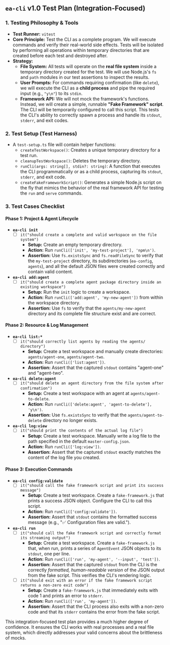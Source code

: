 

## `ea-cli` v1.0 Test Plan (Integration-Focused)

### 1. Testing Philosophy & Tools

*   **Test Runner:** `vitest`
*   **Core Principle:** Test the CLI as a complete program. We will execute commands and verify their real-world side effects. Tests will be isolated by performing all operations within temporary directories that are created before each test and destroyed after.
*   **Strategy:**
    *   **File System:** All tests will operate on the **real file system** inside a temporary directory created for the test. We will use Node.js's `fs` and `path` modules in our test assertions to inspect the results.
    *   **User Prompts:** For commands requiring confirmation (like `delete`), we will execute the CLI as a **child process** and pipe the required input (e.g., `"y\n"`) to its `stdin`.
    *   **Framework API:** We will not mock the framework's functions. Instead, we will create a simple, runnable **"Fake Framework" script**. The CLI will be temporarily configured to call this script. This tests the CLI's ability to correctly spawn a process and handle its `stdout`, `stderr`, and exit codes.

### 2. Test Setup (Test Harness)

*   A `test-setup.ts` file will contain helper functions:
    *   `createTestWorkspace()`: Creates a unique temporary directory for a test run.
    *   `cleanupTestWorkspace()`: Deletes the temporary directory.
    *   `runCli(args: string[], stdin?: string)`: A function that executes the CLI programmatically or as a child process, capturing its `stdout`, `stderr`, and exit code.
    *   `createFakeFrameworkScript()`: Generates a simple Node.js script on the fly that mimics the behavior of the real framework API for testing the `run` and `serve` commands.

### 3. Test Cases Checklist

#### Phase 1: Project & Agent Lifecycle

*   **`ea-cli init`**
    *   [ ] `it("should create a complete and valid workspace on the file system")`
        *   **Setup:** Create an empty temporary directory.
        *   **Action:** Run `runCli(['init', 'my-test-project'], 'npm\n')`.
        *   **Assertion:** Use `fs.existsSync` and `fs.readFileSync` to verify that the `my-test-project` directory, its subdirectories (`ea-config`, `agents`), and all the default JSON files were created correctly and contain valid content.

*   **`ea-cli add:agent`**
    *   [ ] `it("should create a complete agent package directory inside an existing workspace")`
        *   **Setup:** Run the `init` logic to create a workspace.
        *   **Action:** Run `runCli(['add:agent', 'my-new-agent'])` from within the workspace directory.
        *   **Assertion:** Use `fs` to verify that the `agents/my-new-agent` directory and its complete file structure exist and are correct.

#### Phase 2: Resource & Log Management

*   **`ea-cli list:*`**
    *   [ ] `it("should correctly list agents by reading the agents/ directory")`
        *   **Setup:** Create a test workspace and manually create directories: `agents/agent-one`, `agents/agent-two`.
        *   **Action:** Run `runCli(['list:agent'])`.
        *   **Assertion:** Assert that the captured `stdout` contains "agent-one" and "agent-two".

*   **`ea-cli delete:agent`**
    *   [ ] `it("should delete an agent directory from the file system after confirmation")`
        *   **Setup:** Create a test workspace with an agent at `agents/agent-to-delete`.
        *   **Action:** Run `runCli(['delete:agent', 'agent-to-delete'], 'y\n')`.
        *   **Assertion:** Use `fs.existsSync` to verify that the `agents/agent-to-delete` directory no longer exists.

*   **`ea-cli log:view`**
    *   [ ] `it("should print the contents of the actual log file")`
        *   **Setup:** Create a test workspace. Manually write a log file to the path specified in the default `master-config.json`.
        *   **Action:** Run `runCli(['log:view'])`.
        *   **Assertion:** Assert that the captured `stdout` exactly matches the content of the log file you created.

#### Phase 3: Execution Commands

*   **`ea-cli config:validate`**
    *   [ ] `it("should call the fake framework script and print its success message")`
        *   **Setup:** Create a test workspace. Create a `fake-framework.js` that prints a success JSON object. Configure the CLI to call this script.
        *   **Action:** Run `runCli(['config:validate'])`.
        *   **Assertion:** Assert that `stdout` contains the formatted success message (e.g., "✅ Configuration files are valid.").

*   **`ea-cli run`**
    *   [ ] `it("should call the fake framework script and correctly format its streaming output")`
        *   **Setup:** Create a test workspace. Create a `fake-framework.js` that, when run, prints a series of `AgentEvent` JSON objects to its `stdout`, one per line.
        *   **Action:** Run `runCli(['run', 'my-agent', '--input', 'test'])`.
        *   **Assertion:** Assert that the captured `stdout` from the CLI is the correctly *formatted, human-readable version* of the JSON output from the fake script. This verifies the CLI's rendering logic.
    *   [ ] `it("should exit with an error if the fake framework script returns a non-zero exit code")`
        *   **Setup:** Create a `fake-framework.js` that immediately exits with code 1 and prints an error to `stderr`.
        *   **Action:** Run `runCli(['run', 'my-agent'])`.
        *   **Assertion:** Assert that the CLI process also exits with a non-zero code and that its `stderr` contains the error from the fake script.

This integration-focused test plan provides a much higher degree of confidence. It ensures the CLI works with real processes and a real file system, which directly addresses your valid concerns about the brittleness of mocks.